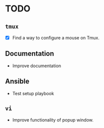 # TODO

## `tmux`

- [x] Find a way to configure a mouse on Tmux.

## Documentation

- Improve documentation

## Ansible

- Test setup playbook

## `vi`

- Improve functionality of popup window.
